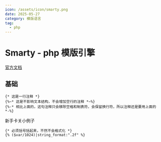 ```yaml
---
icon: /assets/icon/smarty.png
date: 2025-05-27
category: 模版语言
tag:
  - php
---
```


# Smarty - php 模版引擎

[官方文档](https://www.smarty.net/docs/zh_CN/)

## 基础

```smarty
{* 这是一行注释 *}
{%~* 这是不影响文本结构，不会增加空行的注释 *~%}
{%-* 相比上面的，这句注释只会移除空格和制表符，会保留换行符，所以注释还是要用上面的 *-%} 
```
新手卡关小例子
```smarty
{* 必须括号括起来，不然不会格式化 *}
{% ($var/1024)|string_format:".2f" %}
```